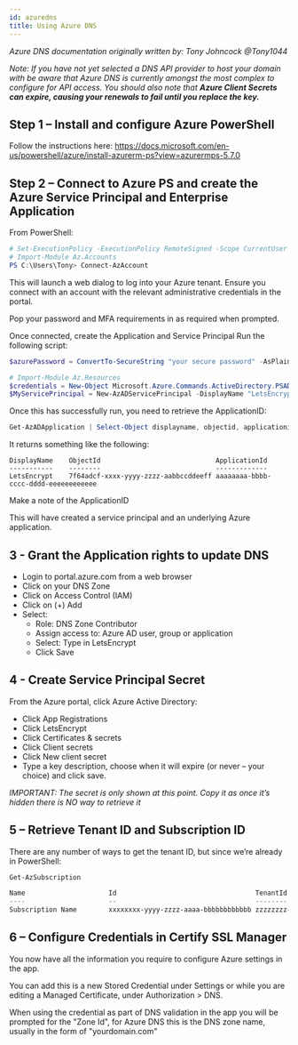 ```yaml
---
id: azuredns
title: Using Azure DNS
---
```


*Azure DNS documentation originally written by: Tony Johncock @Tony1044*

*Note: If you have not yet selected a DNS API provider to host your domain with be aware that Azure DNS is currently amongst the most complex to configure for API access. You should also note that **Azure Client Secrets can expire, causing your renewals to fail until you replace the key.***

## Step 1 – Install and configure Azure PowerShell

Follow the instructions here: https://docs.microsoft.com/en-us/powershell/azure/install-azurerm-ps?view=azurermps-5.7.0

## Step 2 – Connect to Azure PS and create the Azure Service Principal and Enterprise Application
From PowerShell:

```powershell
# Set-ExecutionPolicy -ExecutionPolicy RemoteSigned -Scope CurrentUser
# Import-Module Az.Accounts
PS C:\Users\Tony> Connect-AzAccount
```

This will launch a web dialog to log into your Azure tenant. Ensure you connect with an account with the relevant administrative credentials in the portal.

Pop your password and MFA requirements in as required when prompted.

Once connected, create the Application and Service Principal
Run the following script:

```powershell
$azurePassword = ConvertTo-SecureString "your secure password" -AsPlainText -Force

# Import-Module Az.Resources
$credentials = New-Object Microsoft.Azure.Commands.ActiveDirectory.PSADPasswordCredential -Property @{ StartDate=Get-Date; EndDate=Get-Date -Year 2024; Password=$azurePassword}
$MyServicePrincipal = New-AzADServicePrincipal -DisplayName "LetsEncrypt" -PasswordCredential $credentials
```

Once this has successfully run, you need to retrieve the ApplicationID:

```powershell
Get-AzADApplication | Select-Object displayname, objectid, applicationid
```

It returns something like the following:

```
DisplayName    ObjectId                             ApplicationId                       
-----------    --------                             -------------                       
LetsEncrypt    7f64adcf-xxxx-yyyy-zzzz-aabbccddeeff aaaaaaaa-bbbb-cccc-dddd-eeeeeeeeeeee
```

Make a note of the ApplicationID

This will have created a service principal and an underlying Azure application.

## 3 - Grant the Application rights to update DNS
- Login to portal.azure.com from a web browser
- Click on your DNS Zone
- Click on Access Control (IAM)
- Click on (+) Add
- Select:
    - Role: DNS Zone Contributor
    - Assign access to: Azure AD user, group or application
    - Select: Type in LetsEncrypt
    - Click Save

## 4 - Create Service Principal Secret

From the Azure portal, click Azure Active Directory:

- Click App Registrations
- Click LetsEncrypt
- Click Certificates & secrets
- Click Client secrets
- Click New client secret
- Type a key description, choose when it will expire (or never – your choice) and click save.

*IMPORTANT: The secret is only shown at this point. Copy it as once it’s hidden there is NO way to retrieve it*

## 5 – Retrieve Tenant ID and Subscription ID
There are any number of ways to get the tenant ID, but since we’re already in PowerShell:

```powershell
Get-AzSubscription

Name                     Id                                   TenantId                             State  
----                     --                                   --------                             -----  
Subscription Name        xxxxxxxx-yyyy-zzzz-aaaa-bbbbbbbbbbbb zzzzzzzz-wwww-yyyy-aaaa-bbbbbbbbbbbb Enabled
```
 
## 6 – Configure Credentials in Certify SSL Manager

You now have all the information you require to configure Azure settings in the app. 

You can add this is a new Stored Credential under Settings or while you are editing a Managed Certificate, under Authorization > DNS. 

When using the credential as part of DNS validation in the app you will be prompted for the "Zone Id", for Azure DNS this is the DNS zone name, usually in the form of "yourdomain.com"
